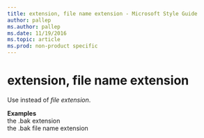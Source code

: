 ```yaml
---
title: extension, file name extension - Microsoft Style Guide
author: pallep
ms.author: pallep
ms.date: 11/19/2016
ms.topic: article
ms.prod: non-product specific
---
```


# extension, file name extension

Use instead of *file extension*. 

**Examples**  
the .bak extension  
the .bak file name extension
